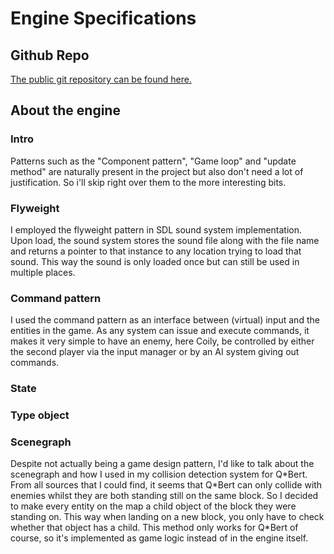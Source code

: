 # Engine Specifications

## Github Repo
[The public git repository can be found here.](https://github.com/YarnoC/Prog4)

## About the engine
### Intro
Patterns such as the "Component pattern", "Game loop" and "update method" are naturally present in the project but also don't need a lot of justification. So i'll skip right over them to the more interesting bits.

### Flyweight
I employed the flyweight pattern in SDL sound system implementation. Upon load, the sound system stores the sound file along with the file name and returns a pointer to that instance to any location trying to load that sound. This way the sound is only loaded once but can still be used in multiple places.

### Command pattern
I used the command pattern as an interface between (virtual) input and the entities in the game. As any system can issue and execute commands, it makes it very simple to have an enemy, here Coily, be controlled by either the second player via the input manager or by an AI system giving out commands.

### State

### Type object

### Scenegraph
Despite not actually being a game design pattern, I'd like to talk about the scenegraph and how I used in my collision detection system for Q\*Bert. From all sources that I could find, it seems that Q\*Bert can only collide with enemies whilst they are both standing still on the same block. So I decided to make every entity on the map a child object of the block they were standing on. This way when landing on a new block, you only have to check whether that object has a child. This method only works for Q*Bert of course, so it's implemented as game logic instead of in the engine itself.